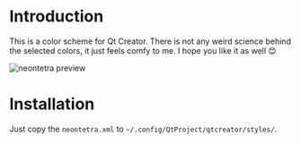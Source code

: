 # Introduction
This is a color scheme for Qt Creator.  There is not any weird science behind
the selected colors, it just feels comfy to me.  I hope you like it as well 😊

![neontetra preview](https://github.com/siavashserver/neontetra-theme/raw/master/preview.png "neontetra preview")

# Installation
Just copy the `neontetra.xml` to `~/.config/QtProject/qtcreator/styles/`.
